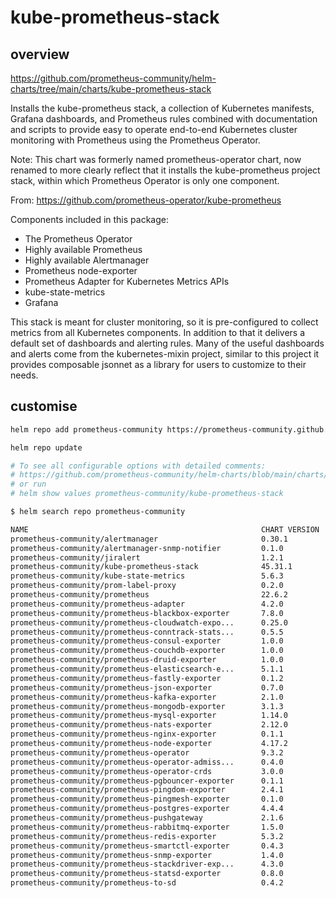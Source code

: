 # kube-prometheus-stack

## overview

https://github.com/prometheus-community/helm-charts/tree/main/charts/kube-prometheus-stack

Installs the kube-prometheus stack, a collection of Kubernetes manifests, Grafana dashboards, and Prometheus rules combined with documentation and scripts to provide easy to operate end-to-end Kubernetes cluster monitoring with Prometheus using the Prometheus Operator.

Note: This chart was formerly named prometheus-operator chart, now renamed to more clearly reflect that it installs the kube-prometheus project stack, within which Prometheus Operator is only one component.

From: https://github.com/prometheus-operator/kube-prometheus

Components included in this package:

- The Prometheus Operator
- Highly available Prometheus
- Highly available Alertmanager
- Prometheus node-exporter
- Prometheus Adapter for Kubernetes Metrics APIs
- kube-state-metrics
- Grafana

This stack is meant for cluster monitoring, so it is pre-configured to collect metrics from all Kubernetes components. In addition to that it delivers a default set of dashboards and alerting rules. Many of the useful dashboards and alerts come from the kubernetes-mixin project, similar to this project it provides composable jsonnet as a library for users to customize to their needs.

## customise

```bash
helm repo add prometheus-community https://prometheus-community.github.io/helm-charts

helm repo update

# To see all configurable options with detailed comments:
# https://github.com/prometheus-community/helm-charts/blob/main/charts/kube-prometheus-stack/values.yaml
# or run
# helm show values prometheus-community/kube-prometheus-stack

$ helm search repo prometheus-community

NAME                                                    CHART VERSION   APP VERSION     DESCRIPTION                                       
prometheus-community/alertmanager                       0.30.1          v0.25.0         The Alertmanager handles alerts sent by client ...
prometheus-community/alertmanager-snmp-notifier         0.1.0           v1.4.0          The SNMP Notifier handles alerts coming from Pr...
prometheus-community/jiralert                           1.2.1           v1.3.0          A Helm chart for Kubernetes to install jiralert   
prometheus-community/kube-prometheus-stack              45.31.1         v0.65.1         kube-prometheus-stack collects Kubernetes manif...
prometheus-community/kube-state-metrics                 5.6.3           2.8.2           Install kube-state-metrics to generate and expo...
prometheus-community/prom-label-proxy                   0.2.0           v0.6.0          A proxy that enforces a given label in a given ...
prometheus-community/prometheus                         22.6.2          v2.44.0         Prometheus is a monitoring system and time seri...
prometheus-community/prometheus-adapter                 4.2.0           v0.10.0         A Helm chart for k8s prometheus adapter           
prometheus-community/prometheus-blackbox-exporter       7.8.0           0.23.0          Prometheus Blackbox Exporter                      
prometheus-community/prometheus-cloudwatch-expo...      0.25.0          0.15.3          A Helm chart for prometheus cloudwatch-exporter   
prometheus-community/prometheus-conntrack-stats...      0.5.5           v0.4.11         A Helm chart for conntrack-stats-exporter         
prometheus-community/prometheus-consul-exporter         1.0.0           0.4.0           A Helm chart for the Prometheus Consul Exporter   
prometheus-community/prometheus-couchdb-exporter        1.0.0           1.0             A Helm chart to export the metrics from couchdb...
prometheus-community/prometheus-druid-exporter          1.0.0           v0.11.0         Druid exporter to monitor druid metrics with Pr...
prometheus-community/prometheus-elasticsearch-e...      5.1.1           1.5.0           Elasticsearch stats exporter for Prometheus       
prometheus-community/prometheus-fastly-exporter         0.1.2           7.2.4           A Helm chart for the Prometheus Fastly Exporter   
prometheus-community/prometheus-json-exporter           0.7.0           v0.5.0          Install prometheus-json-exporter                  
prometheus-community/prometheus-kafka-exporter          2.1.0           v1.6.0          A Helm chart to export the metrics from Kafka i...
prometheus-community/prometheus-mongodb-exporter        3.1.3           0.31.0          A Prometheus exporter for MongoDB metrics         
prometheus-community/prometheus-mysql-exporter          1.14.0          v0.14.0         A Helm chart for prometheus mysql exporter with...
prometheus-community/prometheus-nats-exporter           2.12.0          0.11.0          A Helm chart for prometheus-nats-exporter         
prometheus-community/prometheus-nginx-exporter          0.1.1           0.11.0          A Helm chart for the Prometheus NGINX Exporter    
prometheus-community/prometheus-node-exporter           4.17.2          1.5.0           A Helm chart for prometheus node-exporter         
prometheus-community/prometheus-operator                9.3.2           0.38.1          DEPRECATED - This chart will be renamed. See ht...
prometheus-community/prometheus-operator-admiss...      0.4.0           0.65.1          Prometheus Operator Admission Webhook             
prometheus-community/prometheus-operator-crds           3.0.0           0.64.1          A Helm chart that collects custom resource defi...
prometheus-community/prometheus-pgbouncer-exporter      0.1.1           1.18.0          A Helm chart for prometheus pgbouncer-exporter    
prometheus-community/prometheus-pingdom-exporter        2.4.1           20190610-1      A Helm chart for Prometheus Pingdom Exporter      
prometheus-community/prometheus-pingmesh-exporter       0.1.0           v1.0.0          Prometheus Pingmesh Exporter                      
prometheus-community/prometheus-postgres-exporter       4.4.4           0.11.1          A Helm chart for prometheus postgres-exporter     
prometheus-community/prometheus-pushgateway             2.1.6           v1.5.1          A Helm chart for prometheus pushgateway           
prometheus-community/prometheus-rabbitmq-exporter       1.5.0           v0.29.0         Rabbitmq metrics exporter for prometheus          
prometheus-community/prometheus-redis-exporter          5.3.2           v1.44.0         Prometheus exporter for Redis metrics             
prometheus-community/prometheus-smartctl-exporter       0.4.3           v0.9.1          A Helm chart for Kubernetes                       
prometheus-community/prometheus-snmp-exporter           1.4.0           v0.21.0         Prometheus SNMP Exporter                          
prometheus-community/prometheus-stackdriver-exp...      4.3.0           0.13.0          Stackdriver exporter for Prometheus               
prometheus-community/prometheus-statsd-exporter         0.8.0           v0.22.8         A Helm chart for prometheus stats-exporter        
prometheus-community/prometheus-to-sd                   0.4.2           0.5.2           Scrape metrics stored in prometheus format and ...
```

